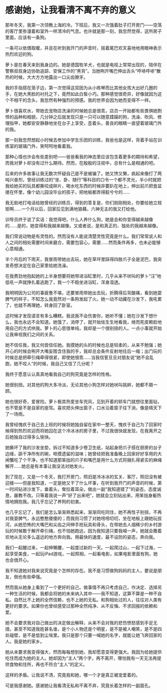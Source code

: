 # 感谢她，让我看清不离不弃的意义

那年冬天，我第一次领教上海的冷。下班后，我又一次饿着肚子打开房门——空荡的客厅里弥漫着和室外一样清冷的气息。也许就是那一刻，我忽然觉得，这所房子里面，应该有一条狗。 

一条可以依偎取暖，并且在听到我开门的声音时，摇着尾巴欢天喜地地用眼神表示热烈欢迎的狗。 

萝卜是在春天来到我身边的。她是德国牧羊犬，也就是电视上常常出现的，陪伴在警察叔叔身边协助追踪、安保工作的“黑背”。当她咧开嘴巴伸出舌头“呼哧呼哧”散热的时候，大大方方地露出一口尖齿獠牙。 

我的手指搭在笼子边，第一次觉得这双因为从小练琴而比其他女孩大出好几圈的手，在她大黑脸的衬托之下，竟然如此白皙小巧。那种感觉很奇异，好像就因为这个不相干的念头，我忽然有种强烈的预感。我的世界会因为她而变得不一样。 

萝卜很喜欢水，带她去宠物店洗澡的时候她总是很乖，店员一开始都有些畏惧她剽悍的品种和相貌，几分钟之后就发现只是一只可以随意蹂躏的狗，洗澡、吹风、修理指甲，她都安安静静地坐在台子上享受，歪着头，善良的眼睛一直望着玻璃门外的我。 

那一刻我忽然想起小时候去参加中学生乐团的训练，我爸也是这样，背着手站在训练室的玻璃门外，笑呵呵地看着我。 

那种心情也许会有些差别吧——爸爸看我的神态里应该包含着更多的期待和希望，而我对萝卜却没有过什么期待。然而，在殷殷的注视中，总有什么是相通的吧。 

后来的许多故事让我无数次怀疑自己是不是被骗了。她又馋又懒，疯起来像打了两吨兴奋剂，曾经训练过的“坐、卧、随行”等科目的口令一个都不灵光，半小时就把我给她买的玩具都撕咬成碎片，喝水吃东西的时候非要趴在地上，伸出前爪把食盆搂在怀里，像个幼儿园没毕业的孩子，把地板都弄得脏兮兮的…… 

我无助地打电话给她曾经的训练员，得到的答复是，你们刚刚相处，你要给她立规矩啊……一个月以后，回家后见到满地狼藉，六神无主的我又打给他。 

训导员终于说了实话：我觉得吧，什么人养什么狗，她是会和你变得越来越像的……是的，她变得和我越来越像。又或者说，是和真正的、独处的我越来越像。 

我们常说动物是有灵性的。然而没有人能说清楚灵性究竟是什么。我们常常说人和人之间的相处需要时间来磨合，需要包容心，需要……然而条件再多，也未必能够心意相通。 

半个月后的下雨天，我冒雨带她出去玩，她在草坪里踩得四肢爪子全是泥巴，我突发奇想决定在自己家里给她洗澡。 

在我费劲地抱起她的上半身想要将她带进浴缸里时，几乎从来不吠叫的萝卜“汪”地低吼一声就挣扎着逃跑了，我一个不稳坐进浴缸，浑身湿透。 

我明明因为公司的事疲惫不堪，还要冒雨带她出去玩，折腾得后背酸痛，看到她耍脾气的样子，不知怎么我竟然对一条狗发起了火。她一动不动藏在沙发下，我吼累了，也就不再理她，转身回了卧室。 

这时候才发现语言有多么糟糕。我说我不会伤害你，她听不懂；她在沙发下想什么，我也永远不会知道。她饿了，消停了，就开始怯生生地看我，继而死皮赖脸地用自己的方式哄我。萝卜的心思很单纯，我却是一个很别扭的人。一点小事就开始让我审视我们之间的关系。 

她不信任我，我又何尝信任她。我摸她的头的时候也总是轻柔的，从来不勉强；她开心的时候会咧开大嘴妄图含住我的手，我却总会条件反射地往后一缩；出门玩的时候总是把牵引绳牵得很紧，即使她很乖……当我信誓旦旦对朋友说“她不会乱跑，她不咬人”的时候，我自己又信了几分呢？ 

我终于愿意认认真真地看我自己的狗究竟是怎样的性格。 

她很别扭。对其他的狗大多冷淡，无论其他小狗怎样对她吠叫挑衅，她都不屑一顾。 

她也很好奇，爱冒险。萝卜极其热爱坐车兜风，见到开着的轿车门就想往里面钻，也不管是不是自家的座驾。喜欢把头伸出窗子，口水沿着窗子往下淌，像是晴天下了一场雨。 

我曾经愧疚于自己去上班的时候将她独自留在家中一整天，愧疚于自己为了回家时候得到热烈欢迎而将她囚在这个冷冰冰的房子里，不过我很快就发现，在我离开之后她独自过得多么愉快。 

她撕坏了我的沙发坐垫，拆过不知道多少卷卫生纸，站起身把爪子搭在厨房的台子边缘，舔干净所有的碗，咂摸遗留的滋味；她曾经把我准备晚上回家好好享用的大闸蟹吃了个干净，也不知道那笨拙的爪子和嘴巴是用什么方式将捆扎得紧实的麻绳解开……她总是有本事让我没法对她发火。 

到了现在，又是一个冬天，我打开房门，照旧是冷冰冰的玄关、客厅，照旧没有被迎接——但是我知道，一定是她又干了什么坏事，在听到我开门的声音的时候，第一时间钻进沙发下，垂着头，耷拉着耳朵，做出一副“我知道错了”的姿态，态度诚恳，屡教不改。只等着我说一声“好了出来吧”，她就会立刻钻出来，用笨拙身躯热情地拥抱我。我几乎忘记了养狗的初衷。 

也几乎忘记了，我们是怎么渐渐熟悉起来，渐渐同吃同住，她不再性子别扭，不再对我耍脾气，永远憨憨傻傻的；而我则习惯了对她唠唠叨叨，坐在地板上跟她玩拔河，从她恐怖的大嘴巴和尖齿之间伸手抢玩具和骨头，在带她去人烟稀少的乡村游玩的时候敢于解开牵引绳，也不怕她跑远，因为我知道只要我喊一声，她就会撒着欢地从无论多么遥远的地方奔向我。用最快的速度，最不设防的姿态，奔向我。 

我们一起醒过来，一起伸懒腰，一起度过新的一天。一起爬过山，一起下过海，一起享受美食，一起玩iPad游戏，一起照相，一起看电影，如果电影里面有狗，她也会很开心。 

我不知道她对我来说究竟是个怎样的存在。我不是习惯做狗妈妈的主人，要说是朋友，倒也有些牵强。 

然而我从她身上看到了一个更好的自己。做事情不再只考虑自己，作决定、选择另一种生活的时候，我都会将她的未来纳入其中——我不知道，这算不算是一种不自私。自然比不上她的全然信赖，也不上她的无私。和狗相处过的人，往往对人类有更好的要求。如果你也曾经感受过那种全然纯净、从不反悔、不求回报的依赖和爱。 

她不会要求我对自己做出的决定做出解释，从来不会对我的悲伤愤怒感到手足无措，甚至不知道我姓甚名谁，是个小人物还是个明星，是不是被人嘲笑，是不是四处碰壁，是不是低到尘埃里。我只是那个只要一喊她的名字，就能让她飞奔回家的人。我是她的家乡。 

她从未要求我变得强大，然而每每想到她，我却愿意变得更强大。我因为给她提供吃住而成为她的主人。她却因为“主人”两个字，再不离开，哪怕我有一天无法再提供食物和住所，再也不符合“主人”的定义。 

这样的矛盾。让我说不清，究竟我和她，哪一个才是真正被宠爱着的。 

可是我感谢她。感谢她让我看清无私和不离不弃，究竟长着怎样的一副面孔。